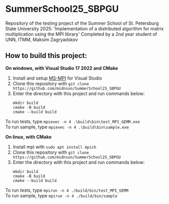 # SummerSchool25_SBPGU
Repository of the testing project of the Summer School of St. Petersburg State University 2025:
'Implementation of a distributed algorithm for matrix multiplication using the MPI library'
Completed by a 2nd year student of UNN, ITMM, Maksim Zagryadskov

## How to build this project:

**On windows, with Visual Studio 17 2022 and CMake**
1. Install and setup [MS-MPI](https://docs.microsoft.com/en-us/message-passing-interface/microsoft-mpi-release-notes) for Visual Studio
2. Clone this repository with `git clone https://github.com/midnsun/SummerSchool25_SBPGU`
3. Enter the directory with this project and run commands below:
    ```
    mkdir build
    cmake -B build
    cmake --build build
    ```
To run tests, type `mpiexec -n 4 .\build\bin\test_MPI_GEMM.exe`  
To run sample, type `mpiexec -n 4 .\build\bin\sample.exe`


**On linux, with CMake**
1. Install mpi with `sudo apt install mpich`
2. Clone this repository with `git clone https://github.com/midnsun/SummerSchool25_SBPGU`
3. Enter the directory with this project and run commands below:
    ```
    mkdir build
    cmake -B build
    cmake --build build
    ```
To run tests, type `mpirun -n 4 ./build/bin/test_MPI_GEMM`  
To run sample, type `mpirun -n 4 ./build/bin/sample`


